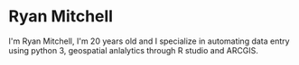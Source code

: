 # Ryan Mitchell

I'm Ryan Mitchell, I'm 20 years old and I specialize in automating data entry using python 3, geospatial anlalytics through R studio and ARCGIS.

